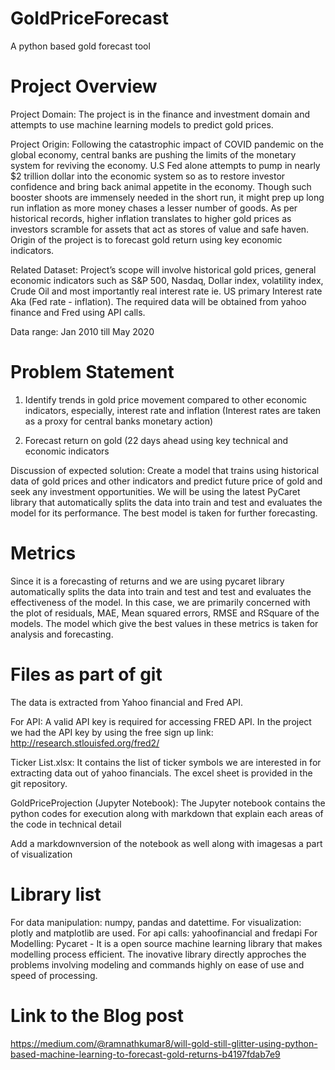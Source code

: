 # GoldPriceForecast
A python based gold forecast tool

# Project Overview

Project Domain: The project is in the finance and investment domain and attempts to use machine learning models to predict gold prices. 

Project Origin: Following the catastrophic impact of COVID pandemic on the global economy, central banks are pushing the limits of the monetary system for reviving the economy. U.S Fed alone attempts to pump in nearly $2 trillion dollar into the economic system so as to restore investor confidence and bring back animal appetite in the economy. Though such booster shoots are immensely needed in the short run, it might prep up long run inflation as more money chases a lesser number of goods. As per historical records, higher inflation translates to higher gold prices as investors scramble for assets that act as stores of value and safe haven. Origin of the project is to forecast gold return using key economic indicators.

Related Dataset: Project’s scope will involve historical gold prices, general economic indicators such as S&P 500, Nasdaq, Dollar index, volatility index, Crude Oil and most importantly real interest rate ie. US primary Interest rate Aka (Fed rate - inflation). The required data will be obtained from yahoo finance and Fred using API calls.  

Data range: Jan 2010 till May 2020

# Problem Statement
1. Identify trends in gold price movement compared to other economic indicators, especially, interest rate and inflation (Interest rates are taken as a proxy for central banks monetary action)
 
2. Forecast return on gold (22 days ahead using key technical and economic indicators

Discussion of expected solution: Create a model that trains using historical data of gold prices and other indicators and predict future price of gold and seek any investment opportunities. We will be using the latest PyCaret library that automatically splits the data into train and test and evaluates the model for its performance. The best model is taken for further forecasting.

# Metrics
Since it is a forecasting of returns and we are using pycaret library automatically splits the data into train and test and test and evaluates the effectiveness of the model. In this case, we are primarily concerned with the plot of residuals, MAE, Mean squared errors, RMSE and RSquare of the models. The model which give the best values in these metrics is taken for analysis and forecasting. 

# Files as part of git
The data is extracted from Yahoo financial and Fred API. 

For API: A valid API key is required for accessing FRED API. In the project we had the API key by using the free sign up link: http://research.stlouisfed.org/fred2/

Ticker List.xlsx: It contains the list of ticker symbols we are interested in for extracting data out of yahoo financials. The excel sheet is provided in the git repository.

GoldPriceProjection (Jupyter Notebook): The Jupyter notebook contains the python codes for execution along with markdown that explain each areas of the code in technical detail

Add a markdownversion of the notebook as well along with imagesas a part of visualization

# Library list
For data manipulation: numpy, pandas and datettime. 
For visualization: plotly and matplotlib are used. 
For api calls: yahoofinancial and fredapi
For Modelling: Pycaret - It is a open source machine learning library that makes modelling process efficient. The inovative library directly approches the problems involving modeling and commands highly on ease of use and speed of processing.  

# Link to the Blog post
https://medium.com/@ramnathkumar8/will-gold-still-glitter-using-python-based-machine-learning-to-forecast-gold-returns-b4197fdab7e9
